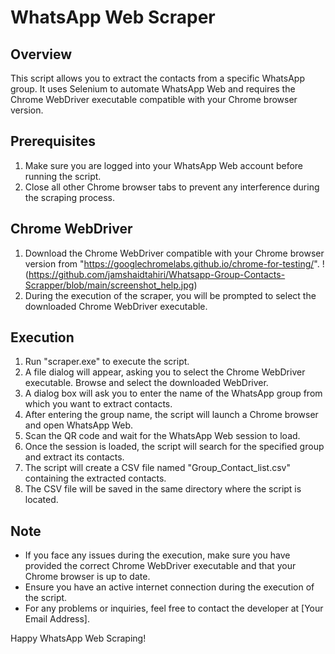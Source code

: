 WhatsApp Web Scraper
====================

Overview
--------
This script allows you to extract the contacts from a specific WhatsApp group. It uses Selenium to automate WhatsApp Web and requires the Chrome WebDriver executable compatible with your Chrome browser version.

Prerequisites
--------------
1. Make sure you are logged into your WhatsApp Web account before running the script.
2. Close all other Chrome browser tabs to prevent any interference during the scraping process.

Chrome WebDriver
-----------------
1. Download the Chrome WebDriver compatible with your Chrome browser version from "https://googlechromelabs.github.io/chrome-for-testing/".
   !(https://github.com/jamshaidtahiri/Whatsapp-Group-Contacts-Scrapper/blob/main/screenshot_help.jpg)
3. During the execution of the scraper, you will be prompted to select the downloaded Chrome WebDriver executable.

Execution
---------
1. Run "scraper.exe" to execute the script.
2. A file dialog will appear, asking you to select the Chrome WebDriver executable. Browse and select the downloaded WebDriver.
3. A dialog box will ask you to enter the name of the WhatsApp group from which you want to extract contacts.
4. After entering the group name, the script will launch a Chrome browser and open WhatsApp Web.
5. Scan the QR code and wait for the WhatsApp Web session to load.
6. Once the session is loaded, the script will search for the specified group and extract its contacts.
7. The script will create a CSV file named "Group_Contact_list.csv" containing the extracted contacts.
8. The CSV file will be saved in the same directory where the script is located.

Note
----
- If you face any issues during the execution, make sure you have provided the correct Chrome WebDriver executable and that your Chrome browser is up to date.
- Ensure you have an active internet connection during the execution of the script.
- For any problems or inquiries, feel free to contact the developer at [Your Email Address].

Happy WhatsApp Web Scraping!
